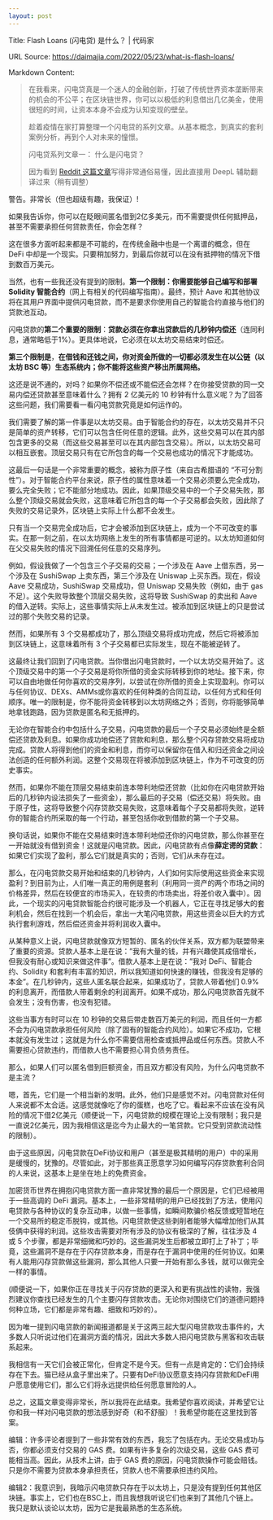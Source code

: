 ```yaml
---
layout: post
---
```

Title: Flash Loans (闪电贷) 是什么？ | 代码家

URL Source: https://daimajia.com/2022/05/23/what-is-flash-loans/

Markdown Content:
> 在我看来，闪电贷真是一个迷人的金融创新，打破了传统世界资本垄断带来的机会的不公平；在区块链世界，你可以以极低的利息借出几亿美金，使用很短的时间，让资本本身不会成为认知变现的壁垒。
> 
> 趁着疫情在家打算整理一个闪电贷的系列文章。从基本概念，到真实的套利案例分析，再到个人对未来的憧憬。
> 
> 闪电贷系列文章一： 什么是闪电贷？
> 
> 因为看到 [Reddit 这篇文章](https://www.reddit.com/r/CryptoCurrency/comments/pcumpk/flash_loans_a_dive_into_defis_most_bizarre/)写得非常通俗易懂，因此直接用 DeepL 辅助翻译过来（稍有调整）

警告。非常长（但也超级有趣，我保证）!

如果我告诉你，你可以在眨眼间匿名借到2亿多美元，而不需要提供任何抵押品，甚至不需要承担任何贷款责任，你会怎样？

这在很多方面听起来都是不可能的，在传统金融中也是一个离谱的概念，但在 DeFi 中却是一个现实。只要稍加努力，到最后你就可以在没有抵押物的情况下借到数百万美元。

当然，也有一些我还没有提到的限制。**第一个限制：你需要能够自己编写和部署 Solidity 智能合约**（网上有相关的代码编写指南）。最终，预计 Aave 和其他协议将在其用户界面中提供闪电贷款，而不是要求你使用自己的智能合约直接与他们的贷款池互动。

闪电贷款的**第二个重要的限制**：**贷款必须在你拿出贷款后的几秒钟内偿还**（连同利息，通常略低于1%）。更具体地说，它必须在以太坊交易结束时偿还。

**第三个限制是**，**在借钱和还钱之间，你对资金所做的一切都必须发生在以公链（以太坊 BSC 等）生态系统内；你不能将这些资产移出所属网络。**

这还是说不通的，对吗？如果你不偿还或不能偿还会怎样？在你接受贷款的同一交易内偿还贷款甚至意味着什么？拥有 2 亿美元的 10 秒钟有什么意义呢？为了回答这些问题，我们需要看一看闪电贷款究竟是如何运作的。

我们需要了解的第一件事是以太坊交易。由于智能合约的存在，以太坊交易并不只是简单的资产转移，它们可以包含任何任意的逻辑。此外，这些交易可以在其内部包含更多的交易（而这些交易甚至可以在其内部包含交易）。所以，以太坊交易可以相互嵌套。顶层交易只有在它所包含的每一个交易也成功的情况下才能成功。

这最后一句话是一个非常重要的概念，被称为原子性（来自古希腊语的 “不可分割性”）。对于智能合约平台来说，原子性的属性意味着一个交易必须要么完全成功，要么完全失败；它不能部分地成功。因此，如果顶级交易中的一个子交易失败，那么整个顶级交易就会失败，这意味着它所包含的每一个子交易都会失败，因此除了失败的交易记录外，区块链上实际上什么都不会发生。

只有当一个交易完全成功后，它才会被添加到区块链上，成为一个不可改变的事实。在那一刻之前，在以太坊网络上发生的所有事情都是可逆的。以太坊知道如何在父交易失败的情况下回溯任何任意的交易序列。

例如，假设我做了一个包含三个子交易的交易；一个涉及在 Aave 上借东西，另一个涉及在 SushiSwap 上卖东西，第三个涉及在 Uniswap 上买东西。现在，假设 Aave 交易成功，SushiSwap 交易成功，但 Uniswap 交易失败（例如，由于 gas 不足）。这个失败导致整个顶层交易失败，这将导致 SushiSwap 的卖出和 Aave 的借入逆转。实际上，这些事情实际上从未发生过。被添加到区块链上的只是尝试过的那个失败交易的记录。

然而，如果所有 3 个交易都成功了，那么顶级交易将成功完成，然后它将被添加到区块链上，这意味着所有 3 个子交易都已实际发生，现在不能被逆转了。

这最终让我们回到了闪电贷款。当你借出闪电贷款时，一个以太坊交易开始了。这个顶级交易中的第一个子交易是将你所借的资金实际转移到你的地址。接下来，你可以自由地做任何你喜欢的交易序列，以尝试在你所借的资金上实现盈利。你可以与任何协议、DEXs、AMMs或你喜欢的任何种类的合同互动，以任何方式和任何顺序。唯一的限制是，你不能将资金转移到以太坊网络之外；否则，你将能够简单地拿钱跑路，因为贷款是匿名和无抵押的。

无论你在智能合约中包括什么子交易，闪电贷款的最后一个子交易必须始终是全额偿还贷款及利息。如果你成功地偿还了贷款和利息，那么整个闪存贷款交易将成功完成。贷款人将得到他们的资金和利息，而你可以保留你在借入和归还资金之间设法创造的任何额外利润。这整个交易现在将被添加到区块链上，作为不可改变的历史事实。

然而，如果你不能在顶层交易结束前连本带利地偿还贷款（比如你在闪电贷款开始后的几秒钟内设法损失了一些资金），那么最后的子交易（偿还交易）将失败。由于原子性，这将导致整个闪存贷款交易失败，这意味着每个子交易都将失败，逆转你的智能合约所采取的每一个行动，甚至包括你收到借款的第一个子交易。

换句话说，如果你不能在交易结束时连本带利地偿还你的闪电贷款，那么你甚至在一开始就没有借到资金！这就是闪电贷款。因此，闪电贷款有点像**薛定谔的贷款**：如果它们实现了盈利，那么它们就是真实的；否则，它们从未存在过。

那么，在闪电贷款交易开始和结束的几秒钟内，人们如何实际使用这些资金来实现盈利？到目前为止，人们唯一真正的用例是套利（利用同一资产的两个市场之间的价格差异，然后在较便宜的市场买入，在较贵的市场卖出，将差价收入囊中）。因此，一个现实的闪电贷款智能合约很可能涉及一个机器人，它正在寻找足够大的套利机会，然后在找到一个机会后，拿出一大笔闪电贷款，用这些资金以巨大的方式执行套利游戏，然后偿还资金并将利润收入囊中。

从某种意义上说，闪电贷款就像双方短暂的、匿名的伙伴关系，双方都为联盟带来了重要的资源。贷款人基本上是在说：”我有大量的钱，并有兴趣使其成倍增长，但我没有耐心或知识来做这件事”。借款人基本上是在说：”我对 DeFi、智能合约、Solidity 和套利有丰富的知识，所以我知道如何快速的赚钱，但我没有足够的本金”。在几秒钟内，这些人匿名联合起来，如果成功了，贷款人带着他们 0.9% 的利息离开，而借款人带着剩余的利润离开。如果不成功，那么闪电贷款首先就不会发生；没有伤害，也没有犯错。

这些当事方有时可以在 10 秒钟的交易后带走数百万美元的利润，而且任何一方都不会为闪电贷款承担任何风险（除了固有的智能合约风险）。如果它不成功，它根本就没有发生过；这就是为什么你不需要信用检查或抵押品或任何东西。贷款人不需要担心贷款违约，而借款人也不需要担心背负债务责任。

那么，如果人们可以匿名借到巨额资金，而且双方都没有风险，为什么闪电贷款不是主流？

嗯，首先，它们是一个相当新的发明。此外，他们只是感觉不对。闪电贷款对任何人来说都不太合适。这感觉就像吃了你的蛋糕，也吃了它。看起来不应该在没有风险的情况下借2亿美元（顺便说一下，闪电贷款的规模在理论上没有限制；我只是一直说2亿美元，因为我相信这是迄今为止最大的一笔贷款。它只受到贷款流动性的限制）。

由于这些原因，闪电贷款在DeFi协议和用户（甚至是极其精明的用户）中的采用是缓慢的，犹豫的。尽管如此，对于那些真正愿意学习如何编写闪存贷款套利合同的人来说，这基本上是坐在地上的免费资金。

加密货币世界在拥抱闪电贷款方面一直非常犹豫的最后一个原因是，它们已经被用于一些高调的 DeFi 漏洞。基本上，一些非常精明的用户已经找到了方法，使用闪电贷款与各种协议的复杂互动串，以做一些事情，如瞬间欺骗价格反馈或短暂地在一个交易所的稳定币脱钩，或其他。闪电贷款使这些剥削者能够大幅增加他们从其伎俩中获得的利润。这些攻击需要对所有涉及的协议有极深的了解，往往涉及 4 或 5 个步骤，都是非常细微和巧妙的。这些漏洞发生后都被立即打上了补丁；毕竟，这些漏洞不是存在于闪存贷款本身，而是存在于漏洞中使用的任何协议。如果有人能用闪存贷款做这些漏洞，那么其他人只要一开始有那么多钱，就可以做完全一样的事情。

(顺便说一下，如果你正在寻找关于闪存贷款的更深入和更有挑战性的读物，我强烈建议你查找已经发生的几个主要闪存贷款攻击。无论你对围绕它们的道德问题持何种立场，它们都是非常有趣、细致和巧妙的）。

因为唯一提到闪电贷款的新闻报道都是关于这两三起大型闪电贷款攻击事件的，大多数人只听说过他们在漏洞方面的情况，因此大多数人把闪电贷款与黑客和攻击联系起来。

我相信有一天它们会被正常化，但肯定不是今天。但有一点是肯定的：它们会持续存在下去。猫已经从盒子里出来了。只要有DeFi协议愿意支持闪存贷款和DeFi用户愿意使用它们，那么它们将永远提供给任何愿意冒险的人。

总之，这篇文章变得非常长，所以我将在此结束。我希望你喜欢阅读，并希望它让你和我一样对闪电贷款的想法感到好奇（和不舒服）！我希望你能在这里找到答案。

编辑：许多评论者提到了一些非常有效的东西，我忘了包括在内。无论交易成功与否，你都必须支付交易的 GAS 费。如果有许多复杂的次级交易，这些 GAS 费可能相当高。因此，从技术上讲，由于 GAS 费的原因，闪电贷款操作可能会赔钱。只是你不需要为贷款本身承担责任，贷款人也不需要承担违约风险。

编辑2：我意识到，我暗示闪电贷款只存在于以太坊上，只是没有提到任何其他区块链。事实上，它们也在BSC上，而且我想我听说它们也来到了其他几个链上。我只是默认谈论以太坊，因为它是我最熟悉的生态系统。

